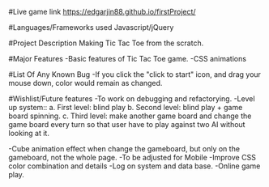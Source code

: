 
#Live game link
https://edgarjin88.github.io/firstProject/


#Languages/Frameworks used
Javascript/jQuery


#Project Description
Making Tic Tac Toe from the scratch. 

#Major Features
-Basic features of Tic Tac Toe game. 
-CSS animations

#List Of Any Known Bug
-If you click the "click to start" icon, and drag your mouse down, color would remain as changed. 

#Wishlist/Future features
-To work on debugging and refactorying.
-Level up system::
 a. First level: blind play
 b. Second level: blind play + game board spinning. 
 c. Third level: make another game board and change the game board every turn so that user have to play against two AI without looking at it. 

-Cube animation effect when change the gameboard, but only on the gameboard, not the whole page. 
-To be adjusted for Mobile
-Improve CSS color combination and details
-Log on system and data base. 
-Online game play. 

